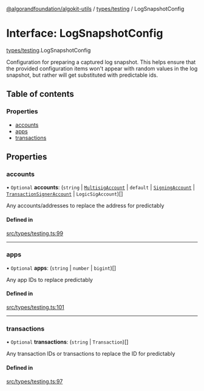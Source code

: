 [@algorandfoundation/algokit-utils](../README.md) / [types/testing](../modules/types_testing.md) / LogSnapshotConfig

# Interface: LogSnapshotConfig

[types/testing](../modules/types_testing.md).LogSnapshotConfig

Configuration for preparing a captured log snapshot.
This helps ensure that the provided configuration items won't appear
 with random values in the log snapshot, but rather will get substituted with predictable ids.

## Table of contents

### Properties

- [accounts](types_testing.LogSnapshotConfig.md#accounts)
- [apps](types_testing.LogSnapshotConfig.md#apps)
- [transactions](types_testing.LogSnapshotConfig.md#transactions)

## Properties

### accounts

• `Optional` **accounts**: (`string` \| [`MultisigAccount`](../classes/types_account.MultisigAccount.md) \| `default` \| [`SigningAccount`](../classes/types_account.SigningAccount.md) \| [`TransactionSignerAccount`](types_account.TransactionSignerAccount.md) \| `LogicSigAccount`)[]

Any accounts/addresses to replace the address for predictably

#### Defined in

[src/types/testing.ts:99](https://github.com/algorandfoundation/algokit-utils-ts/blob/main/src/types/testing.ts#L99)

___

### apps

• `Optional` **apps**: (`string` \| `number` \| `bigint`)[]

Any app IDs to replace predictably

#### Defined in

[src/types/testing.ts:101](https://github.com/algorandfoundation/algokit-utils-ts/blob/main/src/types/testing.ts#L101)

___

### transactions

• `Optional` **transactions**: (`string` \| `Transaction`)[]

Any transaction IDs or transactions to replace the ID for predictably

#### Defined in

[src/types/testing.ts:97](https://github.com/algorandfoundation/algokit-utils-ts/blob/main/src/types/testing.ts#L97)

